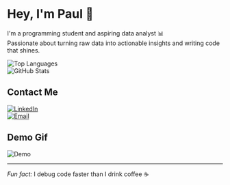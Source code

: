 # Hey, I'm Paul 👋

I'm a programming student and aspiring data analyst 📊  
Passionate about turning raw data into actionable insights and writing code that shines.

![Top Languages](https://github-readme-stats.vercel.app/api/top-langs/?username=paul-mendoza-bravo&layout=compact&theme=radical)  
![GitHub Stats](https://github-readme-stats.vercel.app/api?username=paul-mendoza-bravo&show_icons=true&theme=radical)

## Contact Me
[![LinkedIn](https://img.shields.io/badge/LinkedIn-Paul%20Mendoza-blue?style=flat&logo=linkedin)](https://www.linkedin.com/in/paul-mendoza-a1418423b)  
[![Email](https://img.shields.io/badge/Email-paulbringspepper@gmail.com-red?style=flat&logo=gmail)](mailto:paulbringspepper@gmail.com)

## Demo Gif
![Demo](https://media4.giphy.com/media/v1.Y2lkPTc5MGI3NjExODlzeTB1MHYwYmdxOHJ0OTNxcGR5MmN3eDQ0ZTc3aGFqcmNra212NSZlcD12MV9pbnRlcm5hbF9naWZfYnlfaWQmY3Q9Zw/JWuBH9rCO2uZuHBFpm/giphy.gif)

---

*Fun fact:* I debug code faster than I drink coffee ☕️
